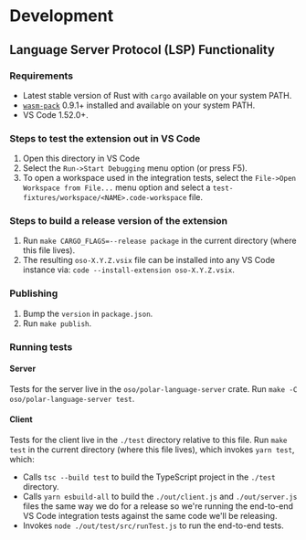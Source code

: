 # Development

## Language Server Protocol (LSP) Functionality

### Requirements

- Latest stable version of Rust with `cargo` available on your system PATH.
- [`wasm-pack`][wasm-pack] 0.9.1+ installed and available on your system PATH.
- VS Code 1.52.0+.

### Steps to test the extension out in VS Code

1. Open this directory in VS Code
2. Select the `Run->Start Debugging` menu option (or press  F5).
3. To open a workspace used in the integration tests, select the
   `File->Open Workspace from File...` menu option and select a
   `test-fixtures/workspace/<NAME>.code-workspace` file.

### Steps to build a release version of the extension

1. Run `make CARGO_FLAGS=--release package` in the current directory (where
   this file lives).
2. The resulting `oso-X.Y.Z.vsix` file can be installed into any VS Code
   instance via: `code --install-extension oso-X.Y.Z.vsix`.

### Publishing

1. Bump the `version` in `package.json`.
2. Run `make publish`.

### Running tests

#### Server

Tests for the server live in the `oso/polar-language-server` crate. Run `make -C
oso/polar-language-server test`.

#### Client

Tests for the client live in the `./test` directory relative to this file. Run
`make test` in the current directory (where this file lives), which invokes
`yarn test`, which:

- Calls `tsc --build test` to build the TypeScript project in the `./test`
  directory.
- Calls `yarn esbuild-all` to build the `./out/client.js` and `./out/server.js`
  files the same way we do for a release so we're running the end-to-end VS
  Code integration tests against the same code we'll be releasing.
- Invokes `node ./out/test/src/runTest.js` to run the end-to-end tests.

[wasm-pack]: https://rustwasm.github.io/wasm-pack/installer/
